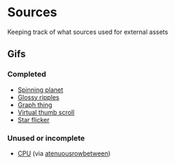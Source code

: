 # Sources

Keeping track of what sources used for external assets

## Gifs

### Completed

- [Spinning planet](https://www.are.na/block/17786545)
- [Glossy ripples](https://www.are.na/block/1440291)
- [Graph thing](https://www.are.na/block/3721255)
- [Virtual thumb scroll](https://www.are.na/block/537739)
- [Star flicker](https://www.are.na/block/239405)

### Unused or incomplete

- [CPU](https://www.are.na/block/13372663) (via [atenuousrowbetween](https://www.tumblr.com/atenuousrowbetween/96212983604/centralprocessingunitcpu-better-in-dark))

